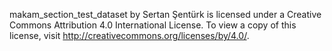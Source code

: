 makam_section_test_dataset by Sertan Şentürk is licensed under a Creative Commons Attribution 4.0 International License. To view a copy of this license, visit http://creativecommons.org/licenses/by/4.0/.
